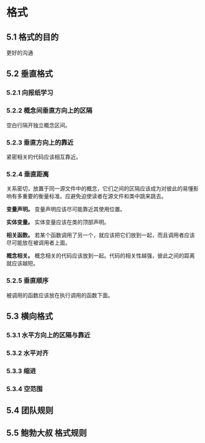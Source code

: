 # 格式



## 5.1 格式的目的

更好的沟通



## 5.2 垂直格式

### 5.2.1 向报纸学习

### 5.2.2 概念间垂直方向上的区隔

空白行隔开独立概念区间。

### 5.2.3 垂直方向上的靠近

紧密相关的代码应该相互靠近。

### 5.2.4 垂直距离

关系密切，放置于同一源文件中的概念，它们之间的区隔应该成为对彼此的易懂影响有多重要的衡量标准。应避免迫使读者在源文件和类中跳来跳去。

**变量声明。** 变量声明应该尽可能靠近其使用位置。

**实体变量。** 实体变量应该在类的顶部声明。

**相关函数。** 若某个函数调用了另一个，就应该把它们放到一起，而且调用者应该尽可能放在被调用者上面。

**概念相关。** 概念相关的代码应该放到一起。代码的相关性越强，彼此之间的距离就应该越短。

### 5.2.5 垂直顺序

被调用的函数应该放在执行调用的函数下面。



## 5.3 横向格式

### 5.3.1 水平方向上的区隔与靠近

### 5.3.2 水平对齐

### 5.3.3 缩进

### 5.3.4 空范围



## 5.4 团队规则



## 5.5 鲍勃大叔 格式规则



